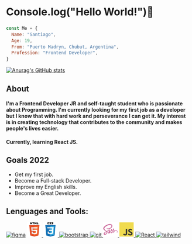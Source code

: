 # Console.log("Hello World!")👋
```javascript
const Me = {
  Name: "Santiago",
  Age: 19,
  From: "Puerto Madryn, Chubut, Argentina",
  Profession: "Frontend Developer",
}
```

[![Anurag's GitHub stats](https://github-readme-stats.vercel.app/api?username=Santipac)](https://github.com/anuraghazra/github-readme-stats)

## About
#### I'm a Frontend Developer JR and self-taught student who is passionate about Programming. I'm currently looking for my first job as a developer but I know that with hard work and perseverance I can get it. My interest is in creating technology that contributes to the community and makes people's lives easier.

#### Currently, learning React JS.


## Goals 2022
- Get my first job.
- Become a Full-stack Developer.
- Improve my English skills.
- Become a Great Developer.

## Lenguages and Tools:
<p align="left"> 
   <a href="https://www.figma.com/" target="_blank" rel="noreferrer" padding="16px"> <img src="https://www.vectorlogo.zone/logos/figma/figma-icon.svg" alt="figma" width="40" height="40"/></a>    <a href="https://www.w3.org/html/" target="_blank" rel="noreferrer" padding="16px"> <img src="https://raw.githubusercontent.com/devicons/devicon/master/icons/html5/html5-original-wordmark.svg" alt="html5" width="40" height="40"/> </a>    <a href="https://www.w3schools.com/css/" target="_blank" rel="noreferrer" padding="16px"> <img src="https://raw.githubusercontent.com/devicons/devicon/master/icons/css3/css3-original-wordmark.svg" alt="css3" width="40" height="40"/> </a>   <a href="https://getbootstrap.com" target="_blank" rel="noreferrer" padding="16px"> <img src="https://user-images.githubusercontent.com/92342946/174460830-20a73dee-8bd5-4f3f-9323-009a0e37d35f.png" alt="bootstrap" width="40" height="40"/> </a>   <a href="https://git-scm.com/" target="_blank" rel="noreferrer" padding="16px"> <img src="https://www.vectorlogo.zone/logos/git-scm/git-scm-icon.svg" alt="git" width="40" height="40"/> </a>  <a href="https://sass-lang.com" target="_blank" rel="noreferrer" padding="16px"> <img src="https://raw.githubusercontent.com/devicons/devicon/master/icons/sass/sass-original.svg" alt="sass" width="40" height="40"/> </ a>    <a href="https://developer.mozilla.org/en-US/docs/Web/JavaScript" target="_blank" rel="noreferrer" padding="16px"> <img src="https://raw.githubusercontent.com/devicons/devicon/master/icons/javascript/javascript-original.svg" alt="javascript" width="40" height="40"/> </a>  <a href="https://reactjs.org" target="_blank" rel="noreferrer" padding="16px"> <img src="https://user-images.githubusercontent.com/92342946/174460858-3b0a7251-54b4-484f-b7f0-35abe2e2a646.png" alt="React" width="40" height="40"/> </a>    <a href="https://tailwindcss.com/" target="_blank" rel="noreferrer" padding="16px"> <img src="https://user-images.githubusercontent.com/92342946/174460808-7abc0378-35dc-4830-bab4-1b4dc0e866b7.png" alt="tailwind" width="40" height="40"/> </a>
</p>
